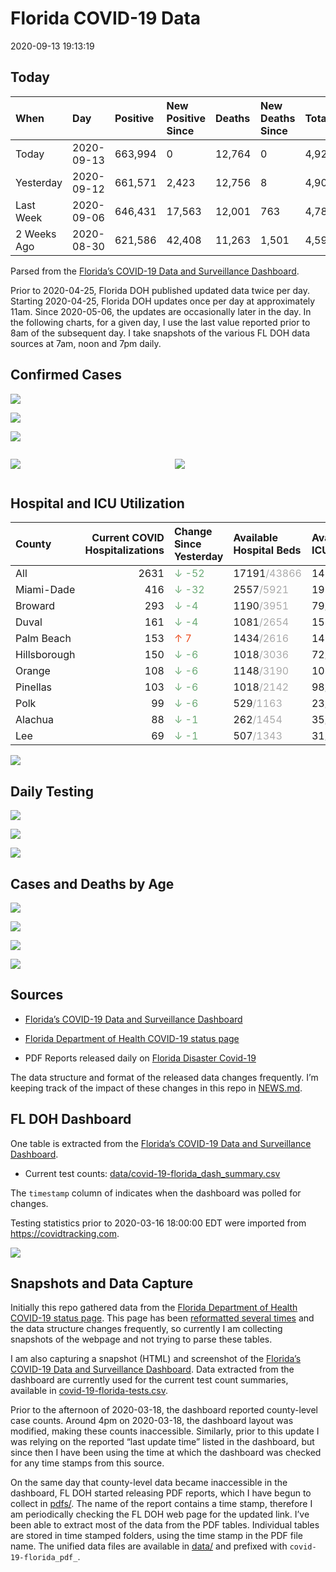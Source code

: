 Florida COVID-19 Data
================
2020-09-13 19:13:19

## Today

| When        | Day        | Positive | New Positive Since | Deaths | New Deaths Since | Total     |
| :---------- | :--------- | :------- | :----------------- | :----- | :--------------- | :-------- |
| Today       | 2020-09-13 | 663,994  | 0                  | 12,764 | 0                | 4,923,930 |
| Yesterday   | 2020-09-12 | 661,571  | 2,423              | 12,756 | 8                | 4,901,680 |
| Last Week   | 2020-09-06 | 646,431  | 17,563             | 12,001 | 763              | 4,784,770 |
| 2 Weeks Ago | 2020-08-30 | 621,586  | 42,408             | 11,263 | 1,501            | 4,599,608 |

Parsed from the [Florida’s COVID-19 Data and Surveillance
Dashboard](https://fdoh.maps.arcgis.com/apps/opsdashboard/index.html#/8d0de33f260d444c852a615dc7837c86).

Prior to 2020-04-25, Florida DOH published updated data twice per day.
Starting 2020-04-25, Florida DOH updates once per day at approximately
11am. Since 2020-05-06, the updates are occasionally later in the day.
In the following charts, for a given day, I use the last value reported
prior to 8am of the subsequent day. I take snapshots of the various FL
DOH data sources at 7am, noon and 7pm daily.

## Confirmed Cases

![](plots/covid-19-florida-daily-test-changes.png)

![](plots/covid-19-florida-deaths-by-day.png)

![](plots/covid-19-florida-county-top-6.png)

<div class="columns">

<div class="column is-full-mobile">

![](plots/covid-19-florida-testing.png)

</div>

<div class="column is-full-mobile">

![](plots/covid-19-florida-total-positive.png)

</div>

</div>

## Hospital and ICU Utilization

| County       | Current COVID Hospitalizations | Change Since Yesterday                    | Available Hospital Beds                      | Available ICU Beds                         |
| :----------- | -----------------------------: | :---------------------------------------- | :------------------------------------------- | :----------------------------------------- |
| All          |                           2631 | <span style="color: #6BAA75">↓ -52</span> | 17191<span style="color: #aaa">/43866</span> | 1487<span style="color: #aaa">/4533</span> |
| Miami-Dade   |                            416 | <span style="color: #6BAA75">↓ -32</span> | 2557<span style="color: #aaa">/5921</span>   | 197<span style="color: #aaa">/750</span>   |
| Broward      |                            293 | <span style="color: #6BAA75">↓ -4</span>  | 1190<span style="color: #aaa">/3951</span>   | 79<span style="color: #aaa">/374</span>    |
| Duval        |                            161 | <span style="color: #6BAA75">↓ -4</span>  | 1081<span style="color: #aaa">/2654</span>   | 155<span style="color: #aaa">/282</span>   |
| Palm Beach   |                            153 | <span style="color: #EC4E20">↑ 7</span>   | 1434<span style="color: #aaa">/2616</span>   | 148<span style="color: #aaa">/256</span>   |
| Hillsborough |                            150 | <span style="color: #6BAA75">↓ -6</span>  | 1018<span style="color: #aaa">/3036</span>   | 72<span style="color: #aaa">/324</span>    |
| Orange       |                            108 | <span style="color: #6BAA75">↓ -6</span>  | 1148<span style="color: #aaa">/3190</span>   | 108<span style="color: #aaa">/264</span>   |
| Pinellas     |                            103 | <span style="color: #6BAA75">↓ -6</span>  | 1018<span style="color: #aaa">/2142</span>   | 98<span style="color: #aaa">/218</span>    |
| Polk         |                             99 | <span style="color: #6BAA75">↓ -6</span>  | 529<span style="color: #aaa">/1163</span>    | 23<span style="color: #aaa">/108</span>    |
| Alachua      |                             88 | <span style="color: #6BAA75">↓ -1</span>  | 262<span style="color: #aaa">/1454</span>    | 35<span style="color: #aaa">/273</span>    |
| Lee          |                             69 | <span style="color: #6BAA75">↓ -1</span>  | 507<span style="color: #aaa">/1343</span>    | 31<span style="color: #aaa">/109</span>    |

![](plots/covid-19-florida-icu-usage.png)

## Daily Testing

![](plots/covid-19-florida-tests-per-case.png)

<!-- ![](plots/covid-19-florida-change-new-cases.png) -->

![](plots/covid-19-florida-tests-percent-positive.png)

![](plots/covid-19-florida-test-and-case-growth.png)

## Cases and Deaths by Age

![](plots/covid-19-florida-weekly-events-by-age.png)

![](plots/covid-19-florida-age.png)

![](plots/covid-19-florida-age-deaths.png)

![](plots/covid-19-florida-age-sex.png)

## Sources

  - [Florida’s COVID-19 Data and Surveillance
    Dashboard](https://fdoh.maps.arcgis.com/apps/opsdashboard/index.html#/8d0de33f260d444c852a615dc7837c86)

  - [Florida Department of Health COVID-19 status
    page](http://www.floridahealth.gov/diseases-and-conditions/COVID-19/)

  - PDF Reports released daily on [Florida Disaster
    Covid-19](http://www.floridahealth.gov/diseases-and-conditions/COVID-19/)

The data structure and format of the released data changes frequently.
I’m keeping track of the impact of these changes in this repo in
[NEWS.md](NEWS.md).

## FL DOH Dashboard

One table is extracted from the [Florida’s COVID-19 Data and
Surveillance
Dashboard](https://fdoh.maps.arcgis.com/apps/opsdashboard/index.html#/8d0de33f260d444c852a615dc7837c86).

  - Current test counts:
    [data/covid-19-florida\_dash\_summary.csv](data/covid-19-florida_dash_summary.csv)

The `timestamp` column of indicates when the dashboard was polled for
changes.

Testing statistics prior to 2020-03-16 18:00:00 EDT were imported from
<https://covidtracking.com>.

![](screenshots/fodh_maps_arcgis_com__apps__opsdashboard.png)

## Snapshots and Data Capture

Initially this repo gathered data from the [Florida Department of Health
COVID-19 status
page](http://www.floridahealth.gov/diseases-and-conditions/COVID-19/).
This page has been [reformatted several
times](screenshots/floridahealth_gov__diseases-and-conditions__COVID-19.png)
and the data structure changes frequently, so currently I am collecting
snapshots of the webpage and not trying to parse these tables.

I am also capturing a snapshot (HTML) and screenshot of the [Florida’s
COVID-19 Data and Surveillance
Dashboard](https://fdoh.maps.arcgis.com/apps/opsdashboard/index.html#/8d0de33f260d444c852a615dc7837c86).
Data extracted from the dashboard are currently used for the current
test count summaries, available in
[covid-19-florida-tests.csv](covid-19-florida-tests.csv).

Prior to the afternoon of 2020-03-18, the dashboard reported
county-level case counts. Around 4pm on 2020-03-18, the dashboard layout
was modified, making these counts inaccessible. Similarly, prior to this
update I was relying on the reported “last update time” listed in the
dashboard, but since then I have been using the time at which the
dashboard was checked for any time stamps from this source.

On the same day that county-level data became inaccessible in the
dashboard, FL DOH started releasing PDF reports, which I have begun to
collect in [pdfs/](pdfs/). The name of the report contains a time stamp,
therefore I am periodically checking the FL DOH web page for the updated
link. I’ve been able to extract most of the data from the PDF tables.
Individual tables are stored in time stamped folders, using the time
stamp in the PDF file name. The unified data files are available in
[data/](data/) and prefixed with `covid-19-florida_pdf_`.
